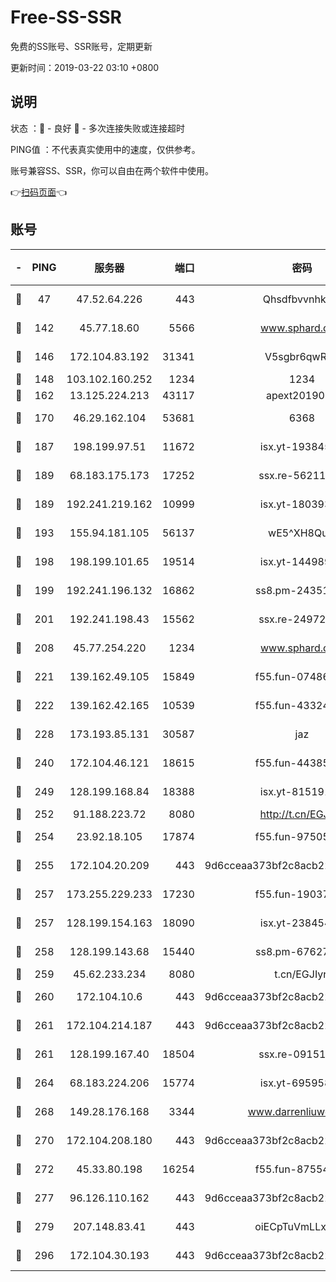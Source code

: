 # Free-SS-SSR

免费的SS账号、SSR账号，定期更新

更新时间：2019-03-22 03:10 +0800

## 说明

状态     ：🙂 - 良好 🙁 - 多次连接失败或连接超时

PING值   ：不代表真实使用中的速度，仅供参考。

账号兼容SS、SSR，你可以自由在两个软件中使用。

👉[扫码页面](https://liesauer.github.io/Free-SS-SSR/)👈

## 账号

|-|PING|服务器|端口|密码|加密方式|区域|
|:----:|:----:|:-----:|-----:|:----:|:----:|:----:|
|🙂|47|47.52.64.226|443|Qhsdfbvvnhkm1|aes-256-cfb|HK|
|🙂|142|45.77.18.60|5566|www.sphard.com|aes-256-cfb|JP|
|🙂|146|172.104.83.192|31341|V5sgbr6qwRg1|aes-256-cfb|JP|
|🙂|148|103.102.160.252|1234|1234|rc4-md5|JP|
|🙂|162|13.125.224.213|43117|apext2019005|chacha20|KR|
|🙂|170|46.29.162.104|53681|6368|aes-256-ctr|RU|
|🙂|187|198.199.97.51|11672|isx.yt-19384515|aes-256-cfb|US|
|🙂|189|68.183.175.173|17252|ssx.re-56211107|aes-256-cfb|US|
|🙂|189|192.241.219.162|10999|isx.yt-18039327|aes-256-cfb|US|
|🙂|193|155.94.181.105|56137|wE5^XH8Quw|aes-256-cfb|US|
|🙂|198|198.199.101.65|19514|isx.yt-14498993|aes-256-cfb|US|
|🙂|199|192.241.196.132|16862|ss8.pm-24351736|aes-256-cfb|US|
|🙂|201|192.241.198.43|15562|ssx.re-24972018|aes-256-cfb|US|
|🙂|208|45.77.254.220|1234|www.sphard.com|aes-256-cfb|SG|
|🙂|221|139.162.49.105|15849|f55.fun-07486804|aes-256-cfb|SG|
|🙂|222|139.162.42.165|10539|f55.fun-43324976|aes-256-cfb|SG|
|🙂|228|173.193.85.131|30587|jaz|aes-256-cfb|US|
|🙂|240|172.104.46.121|18615|f55.fun-44385578|aes-256-cfb|SG|
|🙂|249|128.199.168.84|18388|isx.yt-81519185|aes-256-cfb|SG|
|🙂|252|91.188.223.72|8080|http://t.cn/EGJIyrl|rc4-md5|RU|
|🙂|254|23.92.18.105|17874|f55.fun-97505102|aes-256-cfb|US|
|🙂|255|172.104.20.209|443|9d6cceaa373bf2c8acb22e60b6a58be6|aes-256-cfb|US|
|🙂|257|173.255.229.233|17230|f55.fun-19037951|aes-256-cfb|US|
|🙂|257|128.199.154.163|18090|isx.yt-23845472|aes-256-cfb|SG|
|🙂|258|128.199.143.68|15440|ss8.pm-67627124|aes-256-cfb|SG|
|🙂|259|45.62.233.234|8080|t.cn/EGJIyrl|rc4-md5|CA|
|🙂|260|172.104.10.6|443|9d6cceaa373bf2c8acb22e60b6a58be6|aes-256-cfb|US|
|🙂|261|172.104.214.187|443|9d6cceaa373bf2c8acb22e60b6a58be6|aes-256-cfb|US|
|🙂|261|128.199.167.40|18504|ssx.re-09151309|aes-256-cfb|SG|
|🙂|264|68.183.224.206|15774|isx.yt-69595810|aes-256-cfb|SG|
|🙂|268|149.28.176.168|3344|www.darrenliuwei.com|aes-256-cfb|AU|
|🙂|270|172.104.208.180|443|9d6cceaa373bf2c8acb22e60b6a58be6|aes-256-cfb|US|
|🙂|272|45.33.80.198|16254|f55.fun-87554546|aes-256-cfb|US|
|🙂|277|96.126.110.162|443|9d6cceaa373bf2c8acb22e60b6a58be6|aes-256-cfb|US|
|🙂|279|207.148.83.41|443|oiECpTuVmLLxk4Ts|aes-256-cfb|AU|
|🙂|296|172.104.30.193|443|9d6cceaa373bf2c8acb22e60b6a58be6|aes-256-cfb|US|

